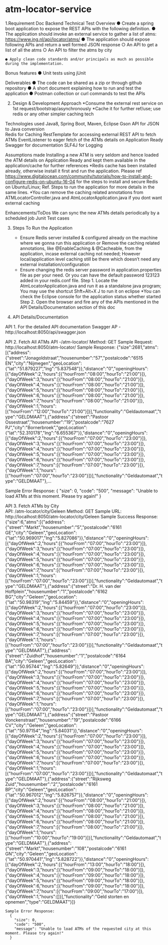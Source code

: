 # atm-locator-service
1.Requirement Doc
  Backend Technical Test Overview 
    ● Create a spring boot application to expose the REST APIs with the following definition. 
    ● The application should invoke an external service to gather a list of atms: https://www.ing.nl/api/locator/atms/ 
    ● The application should expose following APIs and return a well formed JSON response 
    ○ An API to get a list of all the atms 
    ○ An API to filter the atms by city 

    ● Apply clean code standards and/or principals as much as possible during the implementation. 
  
  Bonus features 
    ● Unit tests using jUnit 
  
  Deliverables 
    ● The code can be shared as a zip or through github repository 
    ● A short document explaining how to run and test the application 
    ● Postman collection or curl commands to test the APIs


2. Design & Development
  Approach
    *Consume the external rest service on 1st request/bootstrap/asynchronously 
    *Cache it for further ref/use; use redis or any other simpler caching tech
	
  Technologies used
    Java8, Spring Boot, Maven, Eclipse
    Gson API for JSON to Java conversion    
    Redis for Caching
    RestTemplate for accessing external REST API to fetch ATMs
    EventListener to eager fetch of the ATMs details on Application Ready
    Swagger for documentation
    SLF4J for Logging

  Assumptions made
    Installing a new ATM is very seldom and hence loaded the ATM details on Application Ready and kept them available in the application/cache for further references
    *Redis cache has been installed already, otherwise install it first and run the application. Please ref https://www.digitalocean.com/community/tutorials/how-to-install-and-configure-redis-on-ubuntu-16-04 for the steps to install and secure Redis on Ubuntu/Linux; Ref. Steps to run the application for more details in the same lines.
    *You can remove the caching related annotations from ATMLocatorController.java and AtmLocatorApplication.java if you dont want external caching


  Enhancements/ToDos
    We can sync the new ATMs details periodically by a scheduled job
    Junit Test cases


3. Steps To Run the Application
	* Ensure Redis server installed & configured already on the machine where we gonna run this application or Remove the caching related annotations, like @EnableCaching & @Cacheable, from the application, incase external caching not needed; However local/application level caching still be there which doesn’t need any external installation/configuration
	* Ensure changing the redis server password in application.properties file as per your need. Or you can have the default password 123123 added in your redis.conf file.
  Step 1. Locate the AtmLocatorApplication.java and run it as a standalone java program; You may use the shortcut Shft+Alt+X J to run it on eclipse
        *You can check the Eclipse console for the application status whether started
  Step 2. Open the browser and fire any of the APIs mentioned in the API Details/Documentation section of this doc

4. API Details/Documentation

  API 1. For the detailed API documentation 
  Swagger AP -http://localhost:8050/api/swagger.json

  API 2. Fetch All ATMs
  API -/atm-locator/
  Method: GET
  Sample Request: http://localhost:8050/atm-locator/
  Sample Response: 
    {"size":2681,"atms":[{"address":{"street":"Jonagoldstraat","housenumber":"57","postalcode":"6515 EN","city":"Nijmegen","geoLocation":{"lat":"51.879227","lng":"5.837548"}},"distance":"0","openingHours":[{"dayOfWeek":2,"hours":[{"hourFrom":"08:00","hourTo":"21:00"}]},{"dayOfWeek":3,"hours":[{"hourFrom":"08:00","hourTo":"21:00"}]},{"dayOfWeek":4,"hours":[{"hourFrom":"08:00","hourTo":"21:00"}]},{"dayOfWeek":5,"hours":[{"hourFrom":"08:00","hourTo":"21:00"}]},{"dayOfWeek":6,"hours":[{"hourFrom":"08:00","hourTo":"21:00"}]},{"dayOfWeek":7,"hours":[{"hourFrom":"08:00","hourTo":"21:00"}]},{"dayOfWeek":1,"hours":[{"hourFrom":"12:00","hourTo":"21:00"}]}],"functionality":"Geldautomaat","type":"GELDMAAT"},{"address":{"street":"Pastoor Ossestraat","housenumber":"19","postalcode":"7627 PJ","city":"Bornerbroek","geoLocation":{"lat":"52.310178","lng":"6.655367"}},"distance":"0","openingHours":[{"dayOfWeek":2,"hours":[{"hourFrom":"07:00","hourTo":"23:00"}]},{"dayOfWeek":3,"hours":[{"hourFrom":"07:00","hourTo":"23:00"}]},{"dayOfWeek":4,"hours":[{"hourFrom":"07:00","hourTo":"23:00"}]},{"dayOfWeek":5,"hours":[{"hourFrom":"07:00","hourTo":"23:00"}]},{"dayOfWeek":6,"hours":[{"hourFrom":"07:00","hourTo":"23:00"}]},{"dayOfWeek":7,"hours":[{"hourFrom":"07:00","hourTo":"23:00"}]},{"dayOfWeek":1,"hours":[{"hourFrom":"07:00","hourTo":"23:00"}]}],"functionality":"Geldautomaat","type":"GELDMAAT"},...

  Sample Error Response: 
    {
      "size": 0,
      "code": "500",
      "message": "Unable to load ATMs at this moment. Please try again!"
    }

  API 3. Fetch ATMs by City  
    API: /atm-locator/city/Geleen
    Method: GET
    Sample URL: http://localhost:8050/atm-locator/city/Geleen
    Sample Success Response:
      {"size":6,"atms":[{"address":{"street":"Markt","housenumber":"5","postalcode":"6161 GE","city":"Geleen","geoLocation":{"lat":"50.969017","lng":"5.827086"}},"distance":"0","openingHours":[{"dayOfWeek":2,"hours":[{"hourFrom":"07:00","hourTo":"23:00"}]},{"dayOfWeek":3,"hours":[{"hourFrom":"07:00","hourTo":"23:00"}]},{"dayOfWeek":4,"hours":[{"hourFrom":"07:00","hourTo":"23:00"}]},{"dayOfWeek":5,"hours":[{"hourFrom":"07:00","hourTo":"23:00"}]},{"dayOfWeek":6,"hours":[{"hourFrom":"07:00","hourTo":"23:00"}]},{"dayOfWeek":7,"hours":[{"hourFrom":"07:00","hourTo":"23:00"}]},{"dayOfWeek":1,"hours":[{"hourFrom":"07:00","hourTo":"23:00"}]}],"functionality":"Geldautomaat","type":"GELDMAAT"},{"address":{"street":"Dr. H. van der Hoffplein","housenumber":"1","postalcode":"6162 BG","city":"Geleen","geoLocation":{"lat":"50.98319","lng":"5.84459"}},"distance":"0","openingHours":[{"dayOfWeek":2,"hours":[{"hourFrom":"07:00","hourTo":"23:00"}]},{"dayOfWeek":3,"hours":[{"hourFrom":"07:00","hourTo":"23:00"}]},{"dayOfWeek":4,"hours":[{"hourFrom":"07:00","hourTo":"23:00"}]},{"dayOfWeek":5,"hours":[{"hourFrom":"07:00","hourTo":"23:00"}]},{"dayOfWeek":6,"hours":[{"hourFrom":"07:00","hourTo":"23:00"}]},{"dayOfWeek":7,"hours":[{"hourFrom":"07:00","hourTo":"23:00"}]},{"dayOfWeek":1,"hours":[{"hourFrom":"07:00","hourTo":"23:00"}]}],"functionality":"Geldautomaat","type":"GELDMAAT"},{"address":{"street":"Zuidhof","housenumber":"1","postalcode":"6164 BA","city":"Geleen","geoLocation":{"lat":"50.95744","lng":"5.82649"}},"distance":"0","openingHours":[{"dayOfWeek":2,"hours":[{"hourFrom":"07:00","hourTo":"23:00"}]},{"dayOfWeek":3,"hours":[{"hourFrom":"07:00","hourTo":"23:00"}]},{"dayOfWeek":4,"hours":[{"hourFrom":"07:00","hourTo":"23:00"}]},{"dayOfWeek":5,"hours":[{"hourFrom":"07:00","hourTo":"23:00"}]},{"dayOfWeek":6,"hours":[{"hourFrom":"07:00","hourTo":"23:00"}]},{"dayOfWeek":7,"hours":[{"hourFrom":"07:00","hourTo":"23:00"}]},{"dayOfWeek":1,"hours":[{"hourFrom":"07:00","hourTo":"23:00"}]}],"functionality":"Geldautomaat","type":"GELDMAAT"},{"address":{"street":"Pastoor Vonckenstraat","housenumber":"19","postalcode":"6166 CV","city":"Geleen","geoLocation":{"lat":"50.97154","lng":"5.84031"}},"distance":"0","openingHours":[{"dayOfWeek":2,"hours":[{"hourFrom":"07:00","hourTo":"23:00"}]},{"dayOfWeek":3,"hours":[{"hourFrom":"07:00","hourTo":"23:00"}]},{"dayOfWeek":4,"hours":[{"hourFrom":"07:00","hourTo":"23:00"}]},{"dayOfWeek":5,"hours":[{"hourFrom":"07:00","hourTo":"23:00"}]},{"dayOfWeek":6,"hours":[{"hourFrom":"07:00","hourTo":"23:00"}]},{"dayOfWeek":7,"hours":[{"hourFrom":"07:00","hourTo":"23:00"}]},{"dayOfWeek":1,"hours":[{"hourFrom":"07:00","hourTo":"23:00"}]}],"functionality":"Geldautomaat","type":"GELDMAAT"},{"address":{"street":"Rijksweg Zuid","housenumber":"2","postalcode":"6161 BP","city":"Geleen","geoLocation":{"lat":"50.967012","lng":"5.826757"}},"distance":"0","openingHours":[{"dayOfWeek":2,"hours":[{"hourFrom":"08:00","hourTo":"21:00"}]},{"dayOfWeek":3,"hours":[{"hourFrom":"08:00","hourTo":"21:00"}]},{"dayOfWeek":4,"hours":[{"hourFrom":"08:00","hourTo":"21:00"}]},{"dayOfWeek":5,"hours":[{"hourFrom":"08:00","hourTo":"21:00"}]},{"dayOfWeek":6,"hours":[{"hourFrom":"08:00","hourTo":"21:00"}]},{"dayOfWeek":7,"hours":[{"hourFrom":"08:00","hourTo":"21:00"}]},{"dayOfWeek":1,"hours":[{"hourFrom":"10:00","hourTo":"19:00"}]}],"functionality":"Geldautomaat","type":"GELDMAAT"},{"address":{"street":"Markt","housenumber":"108","postalcode":"6161 GN","city":"Geleen","geoLocation":{"lat":"50.970441","lng":"5.828722"}},"distance":"0","openingHours":[{"dayOfWeek":2,"hours":[{"hourFrom":"13:00","hourTo":"18:00"}]},{"dayOfWeek":3,"hours":[{"hourFrom":"09:00","hourTo":"18:00"}]},{"dayOfWeek":4,"hours":[{"hourFrom":"09:00","hourTo":"18:00"}]},{"dayOfWeek":5,"hours":[{"hourFrom":"09:00","hourTo":"18:00"}]},{"dayOfWeek":6,"hours":[{"hourFrom":"09:00","hourTo":"18:00"}]},{"dayOfWeek":7,"hours":[{"hourFrom":"09:00","hourTo":"17:00"}]},{"dayOfWeek":1,"hours":[]}],"functionality":"Geld storten en opnemen","type":"GELDMAAT"}]}

    Sample Error Response:
      {
        "size": 0,
        "code": "500",
        "message": "Unable to load ATMs of the requested city at this moment. Please try again!"
      }

